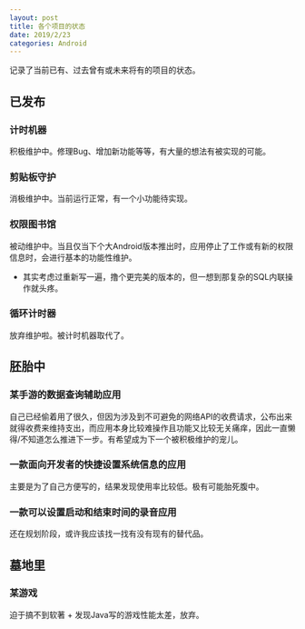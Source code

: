 ```yaml
---
layout: post
title: 各个项目的状态
date: 2019/2/23
categories: Android
---
```


记录了当前已有、过去曾有或未来将有的项目的状态。

<!--more-->

## 已发布

### 计时机器

积极维护中。修理Bug、增加新功能等等，有大量的想法有被实现的可能。

### 剪贴板守护

消极维护中。当前运行正常，有一个小功能待实现。

### 权限图书馆

被动维护中。当且仅当下个大Android版本推出时，应用停止了工作或有新的权限信息时，会进行基本的功能性维护。

- 其实考虑过重新写一遍，撸个更完美的版本的，但一想到那复杂的SQL内联操作就头疼。

### 循环计时器

放弃维护啦。被计时机器取代了。

## 胚胎中

### 某手游的数据查询辅助应用

自己已经偷着用了很久，但因为涉及到不可避免的网络API的收费请求，公布出来就得收费来维持支出，而应用本身比较难操作且功能又比较无关痛痒，因此一直懒得/不知道怎么推进下一步。有希望成为下一个被积极维护的宠儿。

### 一款面向开发者的快捷设置系统信息的应用

主要是为了自己方便写的，结果发现使用率比较低。极有可能胎死腹中。

### 一款可以设置启动和结束时间的录音应用

还在规划阶段，或许我应该找一找有没有现有的替代品。

## 墓地里

### 某游戏

迫于搞不到软著 + 发现Java写的游戏性能太差，放弃。